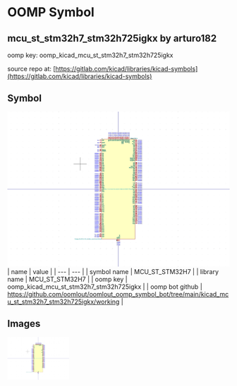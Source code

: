 # OOMP Symbol  
## mcu_st_stm32h7_stm32h725igkx  by arturo182  
  
oomp key: oomp_kicad_mcu_st_stm32h7_stm32h725igkx  
  
source repo at: [https://gitlab.com/kicad/libraries/kicad-symbols](https://gitlab.com/kicad/libraries/kicad-symbols)  
## Symbol  
  
[![working.png](working_600.png)](working.png)  
| name | value | 
| --- | --- | 
| symbol name | MCU_ST_STM32H7 | 
| library name | MCU_ST_STM32H7 | 
| oomp key | oomp_kicad_mcu_st_stm32h7_stm32h725igkx | 
| oomp bot github | https://github.com/oomlout/oomlout_oomp_symbol_bot/tree/main/kicad_mcu_st_stm32h7_stm32h725igkx/working | 
## Images  
  
[![working.png](working_140.png)](working.png)  

